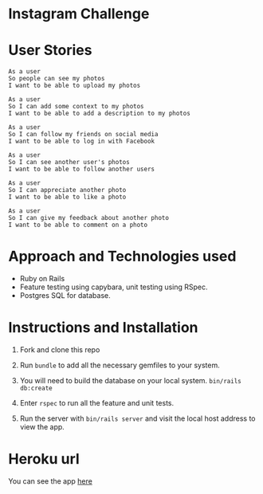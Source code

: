 # Instagram Challenge

User Stories
============
```
As a user
So people can see my photos
I want to be able to upload my photos

As a user
So I can add some context to my photos
I want to be able to add a description to my photos

As a user
So I can follow my friends on social media
I want to be able to log in with Facebook

As a user
So I can see another user's photos
I want to be able to follow another users

As a user
So I can appreciate another photo
I want to be able to like a photo

As a user
So I can give my feedback about another photo
I want to be able to comment on a photo

```

Approach and Technologies used
==============================

* Ruby on Rails
* Feature testing using capybara, unit testing using RSpec.
* Postgres SQL for database.

Instructions and Installation
=============================

1. Fork and clone this repo

2. Run ```bundle``` to add all the necessary gemfiles to your system.

3. You will need to build the database on your local system. ```bin/rails db:create```

4. Enter ```rspec``` to run all the feature and unit tests.

5. Run the server with ```bin/rails server``` and visit the local host address to view the app.

Heroku url
===========
You can see the app [here](https://instaounze.herokuapp.com/)

